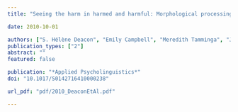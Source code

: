 ```yaml
---
title: "Seeing the harm in harmed and harmful: Morphological processing by children in grades 4, 6 and 8"

date: 2010-10-01

authors: ["S. Hélène Deacon", "Emily Campbell", "Meredith Tamminga", "John Kirby"]
publication_types: ["2"]
abstract: ""
featured: false

publication: "*Applied Psycholinguistics*"
doi: "10.1017/S0142716410000238"

url_pdf: "pdf/2010_DeaconEtAl.pdf"

---
```


